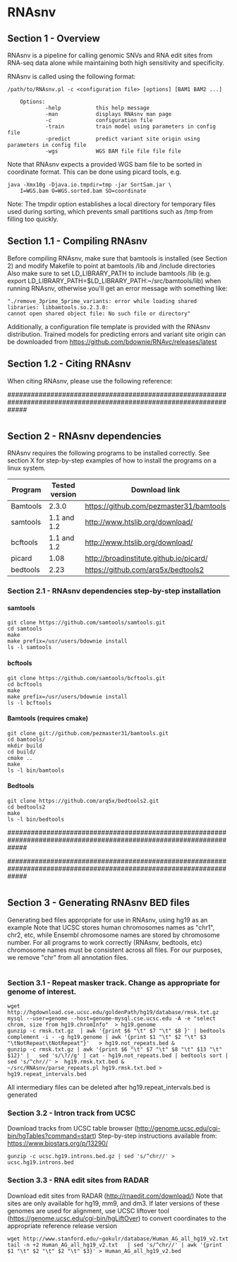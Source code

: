 # RNAsnv
## Section 1 - Overview

RNAsnv is a pipeline for calling genomic SNVs and RNA edit sites from RNA-seq data alone while
maintaining both high sensitivity and specificity. 

RNAsnv is called using the following format:

```
/path/to/RNAsnv.pl -c <configuration file> [options] [BAM1 BAM2 ...]

    Options:
            -help           this help message
            -man            displays RNAsnv man page
            -c              configuration file
            -train          train model using parameters in config file
            -predict        predict variant site origin using parameters in config file
            -wgs            WGS BAM file file file file
```

Note that RNAsnv expects a provided WGS bam file to be sorted in coordinate format. This can be done using picard tools, e.g.

```
java -Xmx10g -Djava.io.tmpdir=tmp -jar SortSam.jar \ 
	I=WGS.bam O=WGS.sorted.bam SO=coordinate 
```

Note: The tmpdir option establishes a local directory for temporary files used during sorting, which prevents small partitions
such as /tmp from filling too quickly.

## Section 1.1 - Compiling RNAsnv

Before compiling RNAsnv, make sure that bamtools is installed (see Section 2) and modify Makefile to point at bamtools /lib and /include directories
Also make sure to set LD_LIBRARY_PATH to include bamtools /lib (e.g. export LD_LIBRARY_PATH=$LD_LIBRARY_PATH:~/src/bamtools/lib) when running RNAsnv, 
otherwise you'll get an error message with something like: 

```
"./remove_3prime_5prime_variants: error while loading shared libraries: libbamtools.so.2.3.0: 
cannot open shared object file: No such file or directory"
```

Additionally, a configuration file template is provided with the RNAsnv distribution. Trained models for
predicting errors and variant site origin can be downloaded from https://github.com/bdownie/RNAvc/releases/latest 



## Section 1.2 - Citing RNAsnv

When citing RNAsnv, please use the following reference:





#####################################################################################################################
#
## Section 2 - RNAsnv dependencies
 
RNAsnv requires the following programs to be installed correctly. See section X for step-by-step examples of how 
to install the programs on a linux system.

Program | Tested version | Download link
------------- | -------------| -------------
Bamtools | 2.3.0 		| 		https://github.com/pezmaster31/bamtools
samtools |  1.1 and 1.2	| 		http://www.htslib.org/download/
bcftools |  1.1 and 1.2	| 		http://www.htslib.org/download/
picard |  1.08			| 		http://broadinstitute.github.io/picard/
bedtools |  2.23		| 			https://github.com/arq5x/bedtools2

### Section 2.1 - RNAsnv dependencies step-by-step installation

#### samtools
```
git clone https://github.com/samtools/samtools.git
cd samtools
make
make prefix=/usr/users/bdownie install
ls -l samtools
```

#### bcftools
```
git clone https://github.com/samtools/bcftools.git
cd bcftools
make
make prefix=/usr/users/bdownie install
ls -l bcftools
```

#### Bamtools (requires cmake)
```
git clone git://github.com/pezmaster31/bamtools.git
cd bamtools/
mkdir build
cd build/
cmake ..
make
ls -l bin/bamtools
```

#### Bedtools 
```
git clone https://github.com/arq5x/bedtools2.git
cd bedtools2
make
ls -l bin/bedtools
```

#####################################################################################################################

#####################################################################################################################
#
## Section 3 - Generating RNAsnv BED files

Generating bed files appropriate for use in RNAsnv, using hg19 as an example
Note that UCSC stores human chromosomes names as "chr1", chr2, etc, while
Ensembl chromosome names are stored by chromosome number. For all programs to work correctly (RNAsnv, bedtools, etc)
chromosome names must be consistent across all files. For our purposes, we remove "chr" from all annotation files.

#
### Section 3.1 - Repeat masker track. Change as appropriate for genome of interest.

```
wget http://hgdownload.cse.ucsc.edu/goldenPath/hg19/database/rmsk.txt.gz
mysql --user=genome --host=genome-mysql.cse.ucsc.edu -A -e "select chrom, size from hg19.chromInfo"  > hg19.genome
gunzip -c rmsk.txt.gz  | awk '{print $6 "\t" $7 "\t" $8 }' | bedtools complement -i - -g hg19.genome | awk '{print $1 "\t" $2 "\t" $3 "\tNotRepeat\tNotRepeat"}'   > hg19.not_repeats.bed &
gunzip -c rmsk.txt.gz | awk '{print $6 "\t" $7 "\t" $8 "\t" $13 "\t" $12}' |   sed 's/\?//g' | cat - hg19.not_repeats.bed | bedtools sort | sed 's/^chr//' >  hg19.rmsk.txt.bed &
~/src/RNAsnv/parse_repeats.pl hg19.rmsk.txt.bed > hg19.repeat_intervals.bed
```

All intermediary files can be deleted after hg19.repeat_intervals.bed is generated


### Section 3.2 - Intron track  from UCSC

Download tracks from UCSC table browser (http://genome.ucsc.edu/cgi-bin/hgTables?command=start)
Step-by-step instructions available from: https://www.biostars.org/p/13290/

```
gunzip -c ucsc.hg19.introns.bed.gz | sed 's/^chr//' > ucsc.hg19.introns.bed
```

### Section 3.3 - RNA edit sites from RADAR

Download edit sites from RADAR (http://rnaedit.com/download/)
Note that sites are only available for hg19, mm9, and dm3. If later versions of these genomes are used for alignment,
use UCSC liftover tool (https://genome.ucsc.edu/cgi-bin/hgLiftOver) to convert coordinates to the appropriate reference release version

```
wget http://www.stanford.edu/~gokulr/database/Human_AG_all_hg19_v2.txt
tail -n +2 Human_AG_all_hg19_v2.txt   | sed 's/^chr//' | awk '{print $1 "\t" $2 "\t" $2 "\t" $3}' > Human_AG_all_hg19_v2.bed
```
